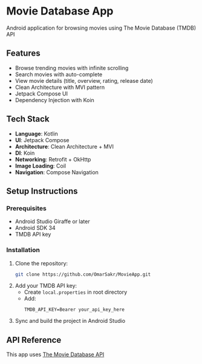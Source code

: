 # Movie Database App

Android application for browsing movies using The Movie Database (TMDB) API

## Features
- Browse trending movies with infinite scrolling
- Search movies with auto-complete
- View movie details (title, overview, rating, release date)
- Clean Architecture with MVI pattern
- Jetpack Compose UI
- Dependency Injection with Koin

## Tech Stack
- **Language**: Kotlin
- **UI**: Jetpack Compose
- **Architecture**: Clean Architecture + MVI
- **DI**: Koin
- **Networking**: Retrofit + OkHttp
- **Image Loading**: Coil
- **Navigation**: Compose Navigation

## Setup Instructions

### Prerequisites
- Android Studio Giraffe or later
- Android SDK 34
- TMDB API key

### Installation
1. Clone the repository:
   ```bash
   git clone https://github.com/OmarSakr/MovieApp.git
   ```
2. Add your TMDB API key:
    - Create `local.properties` in root directory
    - Add:
      ```
      TMDB_API_KEY=Bearer your_api_key_here
      ```
3. Sync and build the project in Android Studio

## API Reference
This app uses [The Movie Database API](https://developer.themoviedb.org/docs)
